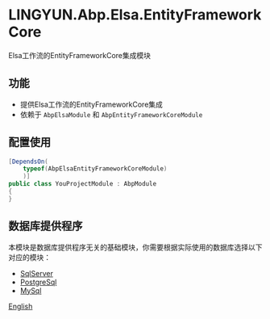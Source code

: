 # LINGYUN.Abp.Elsa.EntityFrameworkCore

Elsa工作流的EntityFrameworkCore集成模块

## 功能

* 提供Elsa工作流的EntityFrameworkCore集成
* 依赖于 `AbpElsaModule` 和 `AbpEntityFrameworkCoreModule`

## 配置使用

```csharp
[DependsOn(
    typeof(AbpElsaEntityFrameworkCoreModule)
    )]
public class YouProjectModule : AbpModule
{
}
```

## 数据库提供程序

本模块是数据库提供程序无关的基础模块，你需要根据实际使用的数据库选择以下对应的模块：

* [SqlServer](../LINGYUN.Abp.Elsa.EntityFrameworkCore.SqlServer/README.md)
* [PostgreSql](../LINGYUN.Abp.Elsa.EntityFrameworkCore.PostgreSql/README.md)
* [MySql](../LINGYUN.Abp.Elsa.EntityFrameworkCore.MySql/README.md)

[English](./README.EN.md)
